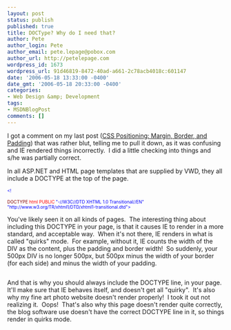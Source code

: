 ```yaml
---
layout: post
status: publish
published: true
title: DOCType? Why do I need that?
author: Pete
author_login: Pete
author_email: pete.lepage@pobox.com
author_url: http://petelepage.com
wordpress_id: 1673
wordpress_url: 91d46819-8472-40ad-a661-2c78acb4018c:601147
date: '2006-05-18 13:33:00 -0400'
date_gmt: '2006-05-18 20:33:00 -0400'
categories:
- Web Design &amp; Development
tags:
- MSDNBlogPost
comments: []
---
```

<p>I got a comment on my last post (<a id="bp___v___r___postlist___EntryItems__ctl1_PostTitle" href="/petel/archive/2006/05/15/598491.aspx">CSS Positioning: Margin, Border, and Padding</a>) that was rather blut, telling me to pull it down, as it was confusing and IE rendered things incorrectly.  I did a little checking into things and s/he was partially correct.</p>
<p>In all ASP.NET and HTML page templates that are supplied by VWD, they all include a DOCTYPE at the top of the page.</p>
<p><span style="color: #0000ff; font-size: x-small;"> </span></p>
<p><span style="color: #0000ff; font-size: x-small;">&lt;!</p>
<p></span></p>
<p><span style="color: #800000; font-size: x-small;">DOCTYPE</span><span style="font-size: x-small;"> </span><span style="color: #ff0000; font-size: x-small;">html</span><span style="font-size: x-small;"> </span><span style="color: #ff0000; font-size: x-small;">PUBLIC</span><span style="font-size: x-small;"> </span><span style="color: #0000ff; font-size: x-small;">"-//W3C//DTD XHTML 1.0 Transitional//EN"</span><span style="font-size: x-small;"> </span><span style="color: #0000ff; font-size: x-small;">"http://www.w3.org/TR/xhtml1/DTD/xhtml1-transitional.dtd"&gt;</span></p>
<p>You've likely seen it on all kinds of pages.  The interesting thing about including this DOCTYPE in your page, is that it causes IE to render in a more standard, and acceptable way.  When it's not there, IE renders in what is called "quirks" mode.  For example, without it, IE counts the width of the DIV as the content, plus the padding and border width!  So suddenly, your 500px DIV is no longer 500px, but 500px minus the width of your border (for each side) and minus the width of your padding.</p>
<p><img src="/photos/petel/images/601144/425x290.aspx" alt="" /></p>
<p>And that is why you should always include the DOCTYPE line, in your page.  It'll make sure that IE behaves itself, and doesn't get all "quirky".  It's also why my fine art photo website doesn't render properly!  I took it out not realizing it.  Oops!  That's also why this page doesn't render quite correctly, the blog software use doesn't have the correct DOCTYPE line in it, so things render in quirks mode.</p>
<p><img src="http://blogs.msdn.com/aggbug.aspx?PostID=601147" alt="" width="1" height="1" /></p>
